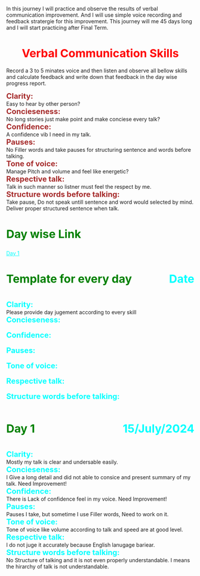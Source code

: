 In this journey I will practice and observe the results of verbal communication improvement. And I will use simple voice recording and feedback stratergie for this improvement. This journey will me 45 days long and I will start practicing after Final Term.

<h1 style='text-align: center; color: red; font-size: 30px'>Verbal Communication Skills</h1>

Record a 3 to 5 minates voice and then listen and observe all bellow skills and calculate feedback and write down that feedback in the day wise progress report.

<!-- Skills what need -->

<strong style='color:brown; font-size: 20px;'>Clarity:</strong><br>
Easy to hear by other person? <br>
<strong style='color:brown; font-size: 20px;'>Concieseness:</strong><br>
No long stories just make point and make conciese every talk? <br>
<strong style='color:brown; font-size: 20px;'>Confidence:</strong><br>
A confidence vib I need in my talk. <br>
<strong style='color:brown; font-size: 20px;'>Pauses:</strong><br>
No Filler words and take pauses for structuring sentence and words before talking. <br>
<strong style='color:brown; font-size: 20px;'>Tone of voice:</strong><br>
Manage Pitch and volume and feel like energetic? <br>
<strong style='color:brown; font-size: 20px;'>Respective talk:</strong><br>
Talk in such manner so listner must feel the respect by me. <br>
<strong style='color:brown; font-size: 20px;'>Structure words before talking:</strong><br>
Take pause, Do not speak untill sentence and word would selected by mind. Deliver proper structured sentence when talk. 


<!-- Link Template -->
<h2 style='color:green; font-size: 30px;'>Day wise Link</h2>
<a href='#day1' style='color:aqua;'>Day 1</a>


<!-- Day Template -->
<div style='display:flex; justify-content: space-between;'><h2 style='color:green; font-size: 30px;'>Template for every day</h2><h2 style='color:aqua; font-size: 30px;'>Date</h2></div>

<strong style='color:aqua; font-size: 20px;'>Clarity:</strong><br>
Please provide day jugement according to every skill <br>
<strong style='color:aqua; font-size: 20px;'>Concieseness:</strong><br>
 <br>
<strong style='color:aqua; font-size: 20px;'>Confidence:</strong><br>
 <br>
<strong style='color:aqua; font-size: 20px;'>Pauses:</strong><br>
 <br>
<strong style='color:aqua; font-size: 20px;'>Tone of voice:</strong><br>
 <br>
<strong style='color:aqua; font-size: 20px;'>Respective talk:</strong><br>
<br>
<strong style='color:aqua; font-size: 20px;'>Structure words before talking:</strong><br>


<!-- Day No 1 -->
<div style='display:flex; justify-content: space-between;' id='day1'><h2 style='color:green; font-size: 30px;'>Day 1</h2><h2 style='color:aqua; font-size: 30px;'>15/July/2024</h2></div>

<strong style='color:aqua; font-size: 20px;'>Clarity:</strong><br>
Mostly my talk is clear and undersable easily. <br>
<strong style='color:aqua; font-size: 20px;'>Concieseness:</strong><br>
I Give a long detail and did not able to consice and present summary of my talk. Need Improvement! <br>
<strong style='color:aqua; font-size: 20px;'>Confidence:</strong><br>
There is Lack of confidence feel in my voice. Need Improvement! <br>
<strong style='color:aqua; font-size: 20px;'>Pauses:</strong><br>
Pauses I take, but sometime I use Filler words, Need to work on it. <br>
<strong style='color:aqua; font-size: 20px;'>Tone of voice:</strong><br>
Tone of voice like volume according to talk and speed are at good level. <br>
<strong style='color:aqua; font-size: 20px;'>Respective talk:</strong><br>
I do not juge it accurately because English lanugage bariear. <br>
<strong style='color:aqua; font-size: 20px;'>Structure words before talking:</strong><br>
No Structure of talking and it is not even properly understandable. I means the hirarchy of talk is not understandable.

